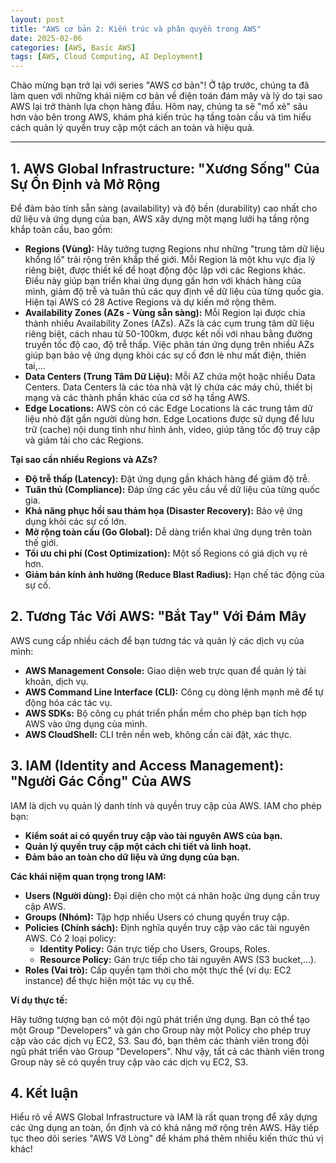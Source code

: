 ```yaml
---
layout: post
title: "AWS cơ bản 2: Kiến trúc và phân quyền trong AWS"
date: 2025-02-06
categories: [AWS, Basic AWS]
tags: [AWS, Cloud Computing, AI Deployment]
---
```


Chào mừng bạn trở lại với series "AWS cơ bản"! Ở tập trước, chúng ta đã làm quen với những khái niệm cơ bản về điện toán đám mây và lý do tại sao AWS lại trở thành lựa chọn hàng đầu. Hôm nay, chúng ta sẽ "mổ xẻ" sâu hơn vào bên trong AWS, khám phá kiến trúc hạ tầng toàn cầu và tìm hiểu cách quản lý quyền truy cập một cách an toàn và hiệu quả.

---

## **1. AWS Global Infrastructure: "Xương Sống" Của Sự Ổn Định và Mở Rộng**

Để đảm bảo tính sẵn sàng (availability) và độ bền (durability) cao nhất cho dữ liệu và ứng dụng của bạn, AWS xây dựng một mạng lưới hạ tầng rộng khắp toàn cầu, bao gồm:

- **Regions (Vùng):** Hãy tưởng tượng Regions như những "trung tâm dữ liệu khổng lồ" trải rộng trên khắp thế giới. Mỗi Region là một khu vực địa lý riêng biệt, được thiết kế để hoạt động độc lập với các Regions khác. Điều này giúp bạn triển khai ứng dụng gần hơn với khách hàng của mình, giảm độ trễ và tuân thủ các quy định về dữ liệu của từng quốc gia. Hiện tại AWS có 28 Active Regions và dự kiến mở rộng thêm.
- **Availability Zones (AZs - Vùng sẵn sàng):** Mỗi Region lại được chia thành nhiều Availability Zones (AZs). AZs là các cụm trung tâm dữ liệu riêng biệt, cách nhau từ 50-100km, được kết nối với nhau bằng đường truyền tốc độ cao, độ trễ thấp. Việc phân tán ứng dụng trên nhiều AZs giúp bạn bảo vệ ứng dụng khỏi các sự cố đơn lẻ như mất điện, thiên tai,...
- **Data Centers (Trung Tâm Dữ Liệu):** Mỗi AZ chứa một hoặc nhiều Data Centers. Data Centers là các tòa nhà vật lý chứa các máy chủ, thiết bị mạng và các thành phần khác của cơ sở hạ tầng AWS.
- **Edge Locations:** AWS còn có các Edge Locations là các trung tâm dữ liệu nhỏ đặt gần người dùng hơn. Edge Locations được sử dụng để lưu trữ (cache) nội dung tĩnh như hình ảnh, video, giúp tăng tốc độ truy cập và giảm tải cho các Regions.

**Tại sao cần nhiều Regions và AZs?**

- **Độ trễ thấp (Latency):** Đặt ứng dụng gần khách hàng để giảm độ trễ.
- **Tuân thủ (Compliance):** Đáp ứng các yêu cầu về dữ liệu của từng quốc gia.
- **Khả năng phục hồi sau thảm họa (Disaster Recovery):** Bảo vệ ứng dụng khỏi các sự cố lớn.
- **Mở rộng toàn cầu (Go Global):** Dễ dàng triển khai ứng dụng trên toàn thế giới.
- **Tối ưu chi phí (Cost Optimization):** Một số Regions có giá dịch vụ rẻ hơn.
- **Giảm bán kính ảnh hưởng (Reduce Blast Radius):** Hạn chế tác động của sự cố.

## **2. Tương Tác Với AWS: "Bắt Tay" Với Đám Mây**

AWS cung cấp nhiều cách để bạn tương tác và quản lý các dịch vụ của mình:

- **AWS Management Console:** Giao diện web trực quan để quản lý tài khoản, dịch vụ.
- **AWS Command Line Interface (CLI):** Công cụ dòng lệnh mạnh mẽ để tự động hóa các tác vụ.
- **AWS SDKs:** Bộ công cụ phát triển phần mềm cho phép bạn tích hợp AWS vào ứng dụng của mình.
- **AWS CloudShell:** CLI trên nền web, không cần cài đặt, xác thực.

## **3. IAM (Identity and Access Management): "Người Gác Cổng" Của AWS**

IAM là dịch vụ quản lý danh tính và quyền truy cập của AWS. IAM cho phép bạn:

- **Kiểm soát ai có quyền truy cập vào tài nguyên AWS của bạn.**
- **Quản lý quyền truy cập một cách chi tiết và linh hoạt.**
- **Đảm bảo an toàn cho dữ liệu và ứng dụng của bạn.**

**Các khái niệm quan trọng trong IAM:**

- **Users (Người dùng):** Đại diện cho một cá nhân hoặc ứng dụng cần truy cập AWS.
- **Groups (Nhóm):** Tập hợp nhiều Users có chung quyền truy cập.
- **Policies (Chính sách):** Định nghĩa quyền truy cập vào các tài nguyên AWS. Có 2 loại policy:
    - **Identity Policy:** Gán trực tiếp cho Users, Groups, Roles.
    - **Resource Policy:** Gán trực tiếp cho tài nguyên AWS (S3 bucket,...).
- **Roles (Vai trò):** Cấp quyền tạm thời cho một thực thể (ví dụ: EC2 instance) để thực hiện một tác vụ cụ thể.

**Ví dụ thực tế:**

Hãy tưởng tượng bạn có một đội ngũ phát triển ứng dụng. Bạn có thể tạo một Group "Developers" và gán cho Group này một Policy cho phép truy cập vào các dịch vụ EC2, S3. Sau đó, bạn thêm các thành viên trong đội ngũ phát triển vào Group "Developers". Như vậy, tất cả các thành viên trong Group này sẽ có quyền truy cập vào các dịch vụ EC2, S3.

## **4. Kết luận**

Hiểu rõ về AWS Global Infrastructure và IAM là rất quan trọng để xây dựng các ứng dụng an toàn, ổn định và có khả năng mở rộng trên AWS. Hãy tiếp tục theo dõi series "AWS Vỡ Lòng" để khám phá thêm nhiều kiến thức thú vị khác!
